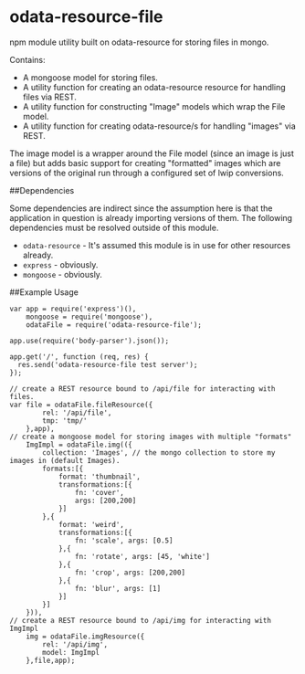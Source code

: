 # odata-resource-file
npm module utility built on odata-resource for storing files in mongo.

Contains:
- A mongoose model for storing files.
- A utility function for creating an odata-resource resource for handling files via REST.
- A utility function for constructing "Image" models which wrap the File model.
- A utility function for creating odata-resource/s for handling "images" via REST.

The image model is a wrapper around the File model (since an image is just a file) but adds basic support for creating "formatted" images which are versions of the original run through a configured set of lwip conversions.

##Dependencies

Some dependencies are indirect since the assumption here is that the application in question is already importing versions of them.  The following dependencies must be resolved outside of this module.

- `odata-resource` - It's assumed this module is in use for other resources already.
- `express` - obviously.
- `mongoose` - obviously.

##Example Usage

```
var app = require('express')(),
    mongoose = require('mongoose'),
    odataFile = require('odata-resource-file');

app.use(require('body-parser').json());

app.get('/', function (req, res) {
  res.send('odata-resource-file test server');
});

// create a REST resource bound to /api/file for interacting with files.
var file = odataFile.fileResource({
        rel: '/api/file',
        tmp: 'tmp/'
    },app),
// create a mongoose model for storing images with multiple "formats"
    ImgImpl = odataFile.img(({
        collection: 'Images', // the mongo collection to store my images in (default Images).
        formats:[{
            format: 'thumbnail',
            transformations:[{
                fn: 'cover',
                args: [200,200]
            }]
        },{
            format: 'weird',
            transformations:[{
                fn: 'scale', args: [0.5]
            },{
                fn: 'rotate', args: [45, 'white']
            },{
                fn: 'crop', args: [200,200]
            },{
                fn: 'blur', args: [1]
            }]
        }]
    })),
// create a REST resource bound to /api/img for interacting with ImgImpl
    img = odataFile.imgResource({
        rel: '/api/img',
        model: ImgImpl
    },file,app);
```

